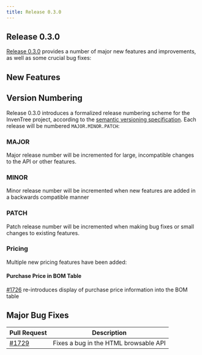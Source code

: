 ```yaml
---
title: Release 0.3.0
---
```


## Release 0.3.0

[Release 0.3.0](https://github.com/inventree/InvenTree/releases/tag/0.3.0) provides a number of major new features and improvements, as well as some crucial bug fixes:

## New Features

## Version Numbering

Release 0.3.0 introduces a formalized release numbering scheme for the InvenTree project, according to the [semantic versioning specification](https://semver.org/). Each release will be numbered `MAJOR.MINOR.PATCH`:

### MAJOR

Major release number will be incremented for large, incompatible changes to the API or other features.

### MINOR

Minor release number will be incremented when new features are added in a backwards compatible manner

### PATCH

Patch release number will be incremented when making bug fixes or small changes to existing features.

### Pricing

Multiple new pricing features have been added:

#### Purchase Price in BOM Table

[#1726](https://github.com/inventree/InvenTree/pull/1726) re-introduces display of purchase price information into the BOM table

## Major Bug Fixes

| Pull Request | Description |
| --- | --- |
| [#1729](https://github.com/inventree/InvenTree/pull/1729) | Fixes a bug in the HTML browsable API |

